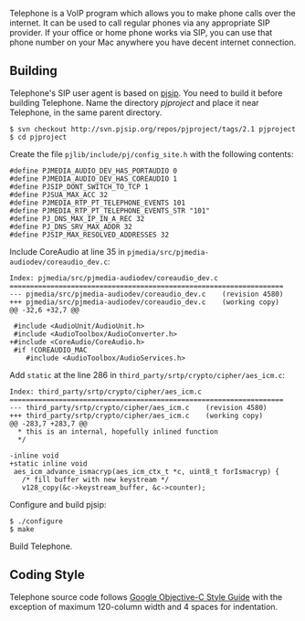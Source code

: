 Telephone is a VoIP program which allows you to make phone calls over
the internet. It can be used to call regular phones via any
appropriate SIP provider. If your office or home phone works via SIP,
you can use that phone number on your Mac anywhere you have decent
internet connection.

Building
--------

Telephone's SIP user agent is based on [pjsip][]. You need to build it
before building Telephone. Name the directory _pjproject_ and place it
near Telephone, in the same parent directory.

  [pjsip]: http://www.pjsip.org/

    $ svn checkout http://svn.pjsip.org/repos/pjproject/tags/2.1 pjproject
    $ cd pjproject

Create the file `pjlib/include/pj/config_site.h` with the following
contents:

    #define PJMEDIA_AUDIO_DEV_HAS_PORTAUDIO 0
    #define PJMEDIA_AUDIO_DEV_HAS_COREAUDIO 1
    #define PJSIP_DONT_SWITCH_TO_TCP 1
    #define PJSUA_MAX_ACC 32
    #define PJMEDIA_RTP_PT_TELEPHONE_EVENTS 101
    #define PJMEDIA_RTP_PT_TELEPHONE_EVENTS_STR "101"
    #define PJ_DNS_MAX_IP_IN_A_REC 32
    #define PJ_DNS_SRV_MAX_ADDR 32
    #define PJSIP_MAX_RESOLVED_ADDRESSES 32

Include CoreAudio at line 35 in `pjmedia/src/pjmedia-audiodev/coreaudio_dev.c`:

    Index: pjmedia/src/pjmedia-audiodev/coreaudio_dev.c
    ===================================================================
    --- pjmedia/src/pjmedia-audiodev/coreaudio_dev.c	(revision 4580)
    +++ pjmedia/src/pjmedia-audiodev/coreaudio_dev.c	(working copy)
    @@ -32,6 +32,7 @@

     #include <AudioUnit/AudioUnit.h>
     #include <AudioToolbox/AudioConverter.h>
    +#include <CoreAudio/CoreAudio.h>
     #if !COREAUDIO_MAC
        #include <AudioToolbox/AudioServices.h>

Add `static` at the line 286 in `third_party/srtp/crypto/cipher/aes_icm.c`:

    Index: third_party/srtp/crypto/cipher/aes_icm.c
    ===================================================================
    --- third_party/srtp/crypto/cipher/aes_icm.c	(revision 4580)
    +++ third_party/srtp/crypto/cipher/aes_icm.c	(working copy)
    @@ -283,7 +283,7 @@
      * this is an internal, hopefully inlined function
      */

    -inline void
    +static inline void
     aes_icm_advance_ismacryp(aes_icm_ctx_t *c, uint8_t forIsmacryp) {
       /* fill buffer with new keystream */
       v128_copy(&c->keystream_buffer, &c->counter);

Configure and build pjsip:

    $ ./configure
    $ make
    
Build Telephone.

Coding Style
------------

Telephone source code follows [Google Objective-C Style Guide][coding_style]
with the exception of maximum 120-column width and 4 spaces for indentation.

  [coding_style]: http://google-styleguide.googlecode.com/svn/trunk/objcguide.xml
